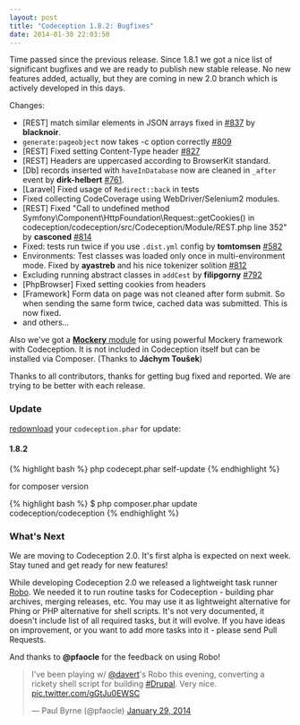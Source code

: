 ```yaml
---
layout: post
title: "Codeception 1.8.2: Bugfixes"
date: 2014-01-30 22:03:50
---
```


Time passed since the previous release. Since 1.8.1 we got a nice list of significant bugfixes and we are ready to publish new stable release. No new features added, actually, but they are coming in new 2.0 branch which is actively developed in this days. 

Changes:

* [REST] match similar elements in JSON arrays fixed in [#837](https://github.com/Codeception/Codeception/pull/837) by **blacknoir**.
* `generate:pageobject` now takes -c option correctly [#809](https://github.com/Codeception/Codeception/issues/809)
* [REST] Fixed setting Content-Type header [#827](https://github.com/Codeception/Codeception/issues/827)
* [REST] Headers are uppercased according to BrowserKit standard.
* [Db] records inserted with `haveInDatabase` now are cleaned in `_after` event by **dirk-helbert** [#761](https://github.com/Codeception/Codeception/issues/761).
* [Laravel] Fixed usage of `Redirect::back` in tests 
* Fixed collecting CodeCoverage using WebDriver/Selenium2 modules.
* [REST] Fixed "Call to undefined method Symfony\Component\HttpFoundation\Request::getCookies() in codeception/codeception/src/Codeception/Module/REST.php line 352" by **casconed** [#814](https://github.com/Codeception/Codeception/pull/814)
* Fixed: tests run twice if you use `.dist.yml` config by **tomtomsen** [#582](https://github.com/Codeception/Codeception/issues/582)
* Environments: Test classes was loaded only once in multi-environment mode. Fixed by **ayastreb** and his nice tokenizer solition [#812](https://github.com/Codeception/Codeception/pull/812)
* Excluding running abstract classes in `addCest` by **filipgorny** [#792](https://github.com/Codeception/Codeception/pull/792)
* [PhpBrowser] Fixed setting cookies from headers
* [Framework] Form data on page was not cleaned after form submit. So when sending the same form twice, cached data was submitted. This is now fixed.
* and others...

Also we've got a [**Mockery** module](https://github.com/Codeception/MockeryModule) for using powerful Mockery framework with Codeception. It is not included in Codeception itself but can be installed via Composer. (Thanks to **Jáchym Toušek**)

Thanks to all contributors, thanks for getting bug fixed and reported. We are trying to be better with each release. 


### Update

[redownload](https://codeception.com/thanks.html) your `codeception.phar` for update:

#### 1.8.2
{% highlight bash %}
php codecept.phar self-update
{% endhighlight %}

for composer version

{% highlight bash %}
$ php composer.phar update codeception/codeception
{% endhighlight %}

### What's Next

We are moving to Codeception 2.0. It's first alpha is expected on next week. Stay tuned and get ready for new features! 

While developing Codeception 2.0 we released a lightweight task runner [Robo](https://github.com/CodeGyre/Robo). We needed it to run routine tasks for Codeception - building phar archives, merging releases, etc. You may use it as lightweight alternative for Phing or PHP alternative for shell scripts. It's not very documented, it doesn't include list of all required tasks, but it will evolve. If you have ideas on improvement, or you want to add more tasks into it - please send Pull Requests. 

And thanks to **@pfaocle** for the feedback on using Robo!



<blockquote class="twitter-tweet" lang="uk"><p>I&#39;ve been playing w/ <a href="https://twitter.com/davert">@davert</a>&#39;s Robo this evening, converting a rickety shell script for building <a href="https://twitter.com/search?q=%23Drupal&amp;src=hash">#Drupal</a>. Very nice. <a href="https://t.co/gGtJu0EWSC">pic.twitter.com/gGtJu0EWSC</a></p>&mdash; Paul Byrne (@pfaocle) <a href="https://twitter.com/pfaocle/statuses/428671971124342784">January 29, 2014</a></blockquote>
<script async src="//platform.twitter.com/widgets.js" charset="utf-8"></script>


